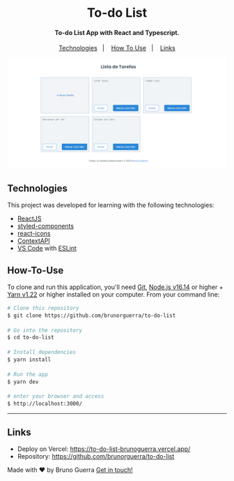 <h1 align="center">
    To-do List
</h1>

<h4 align="center">
  To-do List App with React and Typescript.
</h4>

<p align="center">
  <a href="#technologies">Technologies</a>&nbsp;&nbsp;&nbsp;|&nbsp;&nbsp;&nbsp;
  <a href="#how-to-use">How To Use</a>&nbsp;&nbsp;&nbsp;|&nbsp;&nbsp;&nbsp;
  <a href="#links">Links</a>
</p>

<p align="center">
  <img alt="Demo" src="./application.png">
</p>

## Technologies

This project was developed for learning with the following technologies:

-   [ReactJS](https://reactjs.org/)
-   [styled-components](https://www.styled-components.com/)
-   [react-icons](https://react-icons.github.io/react-icons)
-   [ContextAPI](https://pt-br.reactjs.org/docs/context.html)
-   [VS Code][vc] with [ESLint][vceslint]

## How-To-Use

To clone and run this application, you'll need [Git](https://git-scm.com), [Node.js v16.14][nodejs] or higher + [Yarn v1.22][yarn] or higher installed on your computer. From your command line:

```bash
# Clone this repository
$ git clone https://github.com/brunorguerra/to-do-list

# Go into the repository
$ cd to-do-list

# Install dependencies
$ yarn install

# Run the app
$ yarn dev

# enter your browser and access
$ http://localhost:3000/
```

<!-- ## License -->
<!-- This project is under the MIT license. See the [LICENSE]() for more information. -->

---

## Links

-   Deploy on Vercel: https://to-do-list-brunoguerra.vercel.app/
-   Repository: https://github.com/brunorguerra/to-do-list

Made with ♥ by Bruno Guerra [Get in touch!](https://www.linkedin.com/in/brunorguerra/)

[nodejs]: https://nodejs.org/
[yarn]: https://yarnpkg.com/
[vc]: https://code.visualstudio.com/
[vceslint]: https://marketplace.visualstudio.com/items?itemName=dbaeumer.vscode-eslint
